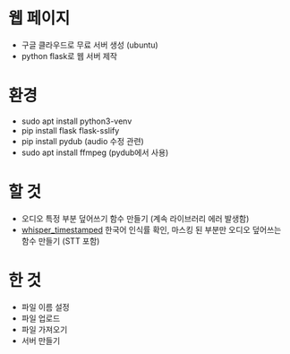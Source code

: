 # 웹 페이지
- 구글 클라우드로 무료 서버 생성 (ubuntu)
- python flask로 웹 서버 제작


# 환경
- sudo apt install python3-venv
- pip install flask flask-sslify
- pip install pydub (audio 수정 관련)
- sudo apt install ffmpeg (pydub에서 사용)


# 할 것
- 오디오 특정 부분 덮어쓰기 함수 만들기 (계속 라이브러리 에러 발생함)
- [whisper_timestamped](https://github.com/linto-ai/whisper-timestamped) 한국어 인식률 확인, 마스킹 된 부분만 오디오 덮어쓰는 함수 만들기 (STT 포함)


# 한 것
- 파일 이름 설정
- 파일 업로드 
- 파일 가져오기
- 서버 만들기
